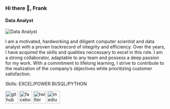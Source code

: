 ### Hi there 👋, Frank
#### Data Analyst
![Data Analyst](https://pbs.twimg.com/profile_banners/1629532264471117824/1731348267/1080x360)

I am a motivated, hardworking and diligent computer scientist and data analyst with a proven trackrecord
of integrity and efficiency. Over the years, I have acquired the skills and qualities neccessary to excel in this
role. I am a strong collaborator, adaptable to any team and possess a deep passion for my work. With a commitment to lifelong learning, I strive to contribute to the realization of the company’s objectives while
prioritizing customer satisfaction.


Skills: EXCEL/POWER BI/SQL/PYTHON




[<img src='https://cdn.jsdelivr.net/npm/simple-icons@3.0.1/icons/github.svg' alt='github' height='40'>](https://github.com/InsightByFrank)  [<img src='https://cdn.jsdelivr.net/npm/simple-icons@3.0.1/icons/facebook.svg' alt='facebook' height='40'>](https://www.facebook.com/https://www.facebook.com/share/17x1bK4AV9/?mibextid=wwXIfr)  [<img src='https://cdn.jsdelivr.net/npm/simple-icons@3.0.1/icons/twitter.svg' alt='twitter' height='40'>](https://twitter.com/https://x.com/agba_frank796?s=21)  [<img src='https://cdn.jsdelivr.net/npm/simple-icons@3.0.1/icons/medium.svg' alt='medium' height='40'>](https://medium.com/@frankgodwin796)  

